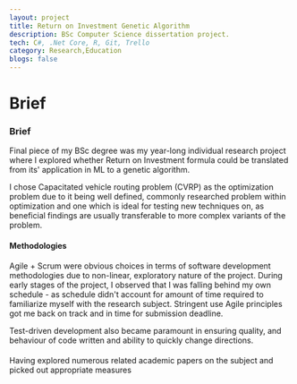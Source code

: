 ```yaml
---
layout: project
title: Return on Investment Genetic Algorithm
description: BSc Computer Science dissertation project.
tech: C#, .Net Core, R, Git, Trello
category: Research,Education
blogs: false
---
```


# Brief
### Brief

Final piece of my BSc degree was my year-long individual research project where I explored whether Return on Investment formula could be translated from its' application in ML to a genetic algorithm.

I chose Capacitated vehicle routing problem (CVRP) as the optimization problem due to it being well defined, commonly researched problem within optimization and one which is ideal for testing new techniques on, as beneficial findings are usually transferable to more complex variants of the problem.


#### Methodologies
Agile + Scrum were obvious choices in terms of software development methodologies due to non-linear, exploratory nature of the project. During early stages of the project, I observed that I was falling behind my own schedule - as schedule didn't account for amount of time required to familiarize myself with the research subject. Stringent use Agile principles got me back on track and in time for submission deadline.

Test-driven development also became paramount in ensuring quality, and behaviour of code written and ability to quickly change directions.

#### 




Having explored numerous related academic papers on the subject and picked out appropriate measures
